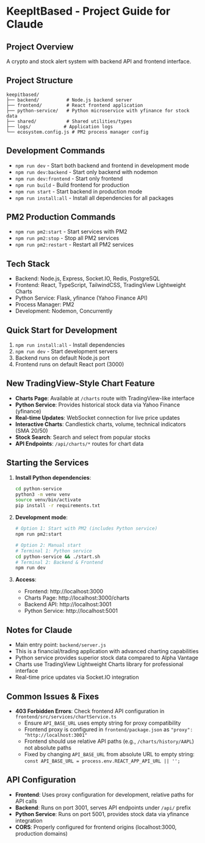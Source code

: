 # KeepItBased - Project Guide for Claude

## Project Overview
A crypto and stock alert system with backend API and frontend interface.

## Project Structure
```
keepitbased/
├── backend/          # Node.js backend server
├── frontend/         # React frontend application  
├── python-service/   # Python microservice with yfinance for stock data
├── shared/           # Shared utilities/types
├── logs/            # Application logs
└── ecosystem.config.js # PM2 process manager config
```

## Development Commands
- `npm run dev` - Start both backend and frontend in development mode
- `npm run dev:backend` - Start only backend with nodemon
- `npm run dev:frontend` - Start only frontend
- `npm run build` - Build frontend for production
- `npm run start` - Start backend in production mode
- `npm run install:all` - Install all dependencies for all packages

## PM2 Production Commands  
- `npm run pm2:start` - Start services with PM2
- `npm run pm2:stop` - Stop all PM2 services
- `npm run pm2:restart` - Restart all PM2 services

## Tech Stack
- Backend: Node.js, Express, Socket.IO, Redis, PostgreSQL
- Frontend: React, TypeScript, TailwindCSS, TradingView Lightweight Charts
- Python Service: Flask, yfinance (Yahoo Finance API)
- Process Manager: PM2
- Development: Nodemon, Concurrently

## Quick Start for Development
1. `npm run install:all` - Install dependencies
2. `npm run dev` - Start development servers
3. Backend runs on default Node.js port
4. Frontend runs on default React port (3000)

## New TradingView-Style Chart Feature
- **Charts Page**: Available at `/charts` route with TradingView-like interface
- **Python Service**: Provides historical stock data via Yahoo Finance (yfinance)
- **Real-time Updates**: WebSocket connection for live price updates
- **Interactive Charts**: Candlestick charts, volume, technical indicators (SMA 20/50)
- **Stock Search**: Search and select from popular stocks
- **API Endpoints**: `/api/charts/*` routes for chart data

## Starting the Services
1. **Install Python dependencies**: 
   ```bash
   cd python-service
   python3 -m venv venv
   source venv/bin/activate
   pip install -r requirements.txt
   ```

2. **Development mode**:
   ```bash
   # Option 1: Start with PM2 (includes Python service)
   npm run pm2:start
   
   # Option 2: Manual start
   # Terminal 1: Python service
   cd python-service && ./start.sh
   # Terminal 2: Backend & Frontend
   npm run dev
   ```

3. **Access**:
   - Frontend: http://localhost:3000
   - Charts Page: http://localhost:3000/charts
   - Backend API: http://localhost:3001
   - Python Service: http://localhost:5001

## Notes for Claude
- Main entry point: `backend/server.js`
- This is a financial/trading application with advanced charting capabilities
- Python service provides superior stock data compared to Alpha Vantage
- Charts use TradingView Lightweight Charts library for professional interface
- Real-time price updates via Socket.IO integration

## Common Issues & Fixes
- **403 Forbidden Errors**: Check frontend API configuration in `frontend/src/services/chartService.ts`
  - Ensure `API_BASE_URL` uses empty string for proxy compatibility
  - Frontend proxy is configured in `frontend/package.json` as `"proxy": "http://localhost:3001"`
  - Frontend should use relative API paths (e.g., `/charts/history/AAPL`) not absolute paths
  - Fixed by changing `API_BASE_URL` from absolute URL to empty string: `const API_BASE_URL = process.env.REACT_APP_API_URL || '';`

## API Configuration
- **Frontend**: Uses proxy configuration for development, relative paths for API calls
- **Backend**: Runs on port 3001, serves API endpoints under `/api/` prefix
- **Python Service**: Runs on port 5001, provides stock data via yfinance integration
- **CORS**: Properly configured for frontend origins (localhost:3000, production domains)